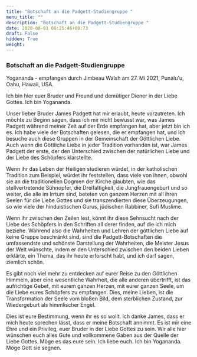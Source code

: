 ```yaml
---
title: "Botschaft an die Padgett-Studiengruppe "
menu_title: ""
description: "Botschaft an die Padgett-Studiengruppe "
date: 2020-08-01 06:25:48+00:73
draft: False
hidden: True
weight:
---
```

### Botschaft an die Padgett-Studiengruppe

Yogananda - empfangen durch Jimbeau Walsh am 27. Mi 2021, Punalu'u, Oahu, Hawaii, USA.

Ich bin hier euer Bruder und Freund und demütiger Diener in der Liebe Gottes. Ich bin Yogananda.

Unser lieber Bruder James Padgett hat mir erlaubt, heute vorzutreten. Ich möchte zu Beginn sagen, dass ich mir nicht bewusst war, was James Padgett während meiner Zeit auf der Erde empfangen hat, aber jetzt bin ich es. Ich habe viele der Botschaften gelesen, die er empfangen hat, und ich besuche auch diese Gruppen in der Gemeinschaft der Göttlichen Liebe. Auch wenn die Göttliche Liebe in jeder Tradition vorhanden ist, war James Padgett der erste, der den Unterschied zwischen der natürlichen Liebe und der Liebe des Schöpfers klarstellte.

Wenn ihr das Leben der Heiligen studieren würdet, in der katholischen Tradition zum Beispiel, würdet ihr feststellen, dass viele von ihnen, obwohl sie an die traditionellen Dogmen der Kirche glaubten, wie das stellvertretende Sühnopfer, die Dreifaltigkeit, die Jungfrauengeburt und so weiter, die alle im Irrtum sind, beteten von ganzem Herzen mit all ihren Seelen für die Liebe Gottes und sie transzendierten diese Überzeugungen, so wie viele der hinduistischen Gurus, jüdischen Rabbiner, Sufi Muslime.

Wenn ihr zwischen den Zeilen lest, könnt ihr diese Sehnsucht nach der Liebe des Schöpfers in den Schriften all derer finden, auf die ich mich beziehe. Während also die Wahrheiten und Lehren der göttlichen Liebe auf keine Gruppe beschränkt sind, sind die Padgett-Botschaften die umfassendste und schönste Darstellung der Wahrheiten, die Meister Jesus der Welt wünschte, indem er den Unterschied zwischen den beiden Lieben erklärte, ein Thema, das ihr heute erforscht habt, und ich darf sagen, ziemlich schön.

Es gibt noch viel mehr zu entdecken auf eurer Reise zu den Göttlichen Himmeln, aber eine wesentliche Wahrheit, die alle anderen übertrifft, ist das aufrichtige Gebet, mit eurem ganzen Herzen, mit eurer ganzen Seele, um die Liebe eures Schöpfers zu empfangen. Dies, meine Lieben, ist die Transformation der Seele vom bloßen Bild, dem sterblichen Zustand, zur Wiedergeburt als himmlischer Engel.

Dies ist eure Bestimmung, wenn ihr es so wollt. Ich danke James, dass er mich heute sprechen lässt, dass er meine Botschaft annimmt. Es ist mir eine Ehre und ein Privileg, euer Bruder in der Liebe Gottes zu sein. Wir alle hier wünschen euch alles Gute und vollkommene Gaben aus der Quelle der Liebe Gottes. Möge es das eure sein. Ich liebe euch. Ich bin Yogananda. Möge Gott sie segnen.
